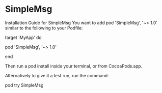 # SimpleMsg

Installation Guide for SimpleMsg
You want to add pod 'SimpleMsg', '~> 1.0' similar to the following to your Podfile:

target 'MyApp' do

  pod 'SimpleMsg', '~> 1.0'
  
end

Then run a pod install inside your terminal, or from CocoaPods.app.

Alternatively to give it a test run, run the command:

pod try SimpleMsg
